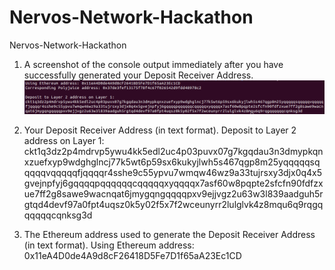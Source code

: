 # Nervos-Network-Hackathon
Nervos-Network-Hackathon

1. A screenshot of the console output immediately after you have successfully generated your Deposit Receiver Address.
![alt text](https://github.com/sunydev/Nervos-Network-Hackathon/blob/main/task6/forceBridgeDeposit.png?raw=true)

2. Your Deposit Receiver Address (in text format).
Deposit to Layer 2 address on Layer 1: 
ckt1q3dz2p4mdrvp5ywu4kk5edl2uc4p03puvx07g7kgqdau3n3dmypkqnxzuefxyp9wdghglncj77k5wt6p59sx6kukyjlwh5s467qgp8m25yqqqqqsqqqqqvqqqqqfjqqqqr4sshe9c55ypvu7wmqw46wz9a33tujrsxy3djx0q4x5gvejnpfyj6gqqqqpqqqqqqcqqqqqxyqqqqx7asf60w8pqpte2sfcfn90fdfzxue7ff2g8sawe9wacnqat6jmygqngqqqqpxv9ejjvgz2u63w3l839aadguh5rgtqd4devf97a0fpt4uqsz0k5y02f5x7f2wceunyrr2lulglvk4z8mqu6q9rqgqqqqqqcqnksg3d

3. The Ethereum address used to generate the Deposit Receiver Address (in text format).
    Using Ethereum address: 0x11eA4D0de4A9d8cF26418D5Fe7D1f65aA23Ec1CD
 

